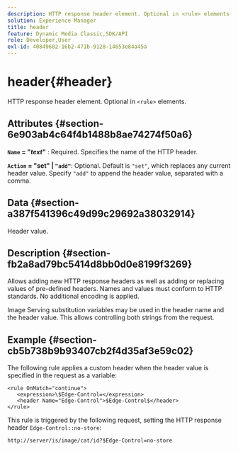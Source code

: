```yaml
---
description: HTTP response header element. Optional in <rule> elements.
solution: Experience Manager
title: header
feature: Dynamic Media Classic,SDK/API
role: Developer,User
exl-id: 40849602-16b2-471b-9128-14653e84a45a
---
```

# header{#header}

HTTP response header element. Optional in `<rule>` elements.

## Attributes {#section-6e903ab4c64f4b1488b8ae74274f50a6}

**`Name` = "*text*"** : Required. Specifies the name of the HTTP header.

**`Action` = "set" | `"add"`**: Optional. Default is `"set"`, which replaces any current header value. Specify `"add"` to append the header value, separated with a comma.

## Data {#section-a387f541396c49d99c29692a38032914}

Header value.

## Description {#section-fb2a8ad79bc5414d8bb0d0e8199f3269}

Allows adding new HTTP response headers as well as adding or replacing values of pre-defined headers. Names and values must conform to HTTP standards. No additional encoding is applied.

Image Serving substitution variables may be used in the header name and the header value. This allows controlling both strings from the request.

## Example {#section-cb5b738b9b93407cb2f4d35af3e59c02}

The following rule applies a custom header when the header value is specified in the request as a variable:

```
<rule OnMatch="continue">
   <expression>\$Edge-Control=</expression>
   <header Name="Edge-Control">$Edge-Control$</header>
</rule>

```

This rule is triggered by the following request, setting the HTTP response header `Edge-Control::no-store`:

`http://server/is/image/cat/id?$Edge-Control=no-store`
